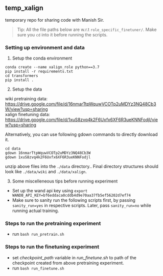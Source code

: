 ## temp_xalign
temporary repo for sharing code with Manish Sir.

> Tip: All the file paths below are w.r.t `role_specific_finetuner/`. Make sure you `cd` into it before running the scripts.

### Setting up environment and data
1. Setup the conda environment
```
conda create --name xalign_role python==3.7
pip install -r requirements.txt
cd transformers
pip install .
```

2. Setup the data

wiki pretraining data: https://drive.google.com/file/d/16nmarTtpWquwVCOTp2uMDYz3NQ48Cb3W/view?usp=sharing <br>
xalign finetuning data: https://drive.google.com/file/d/1xuS8zvq4k2F6Uxfx6XF6R3ueKNNFodjl/view?usp=sharing

Alternatively, you can use following gdown commands to directly download it.
```
cd data
gdown 16nmarTtpWquwVCOTp2uMDYz3NQ48Cb3W 
gdown 1xuS8zvq4k2F6Uxfx6XF6R3ueKNNFodjl
```
unzip above files into the `./data` directory.. Final directory structures should look like `./data/wiki` and `./data/xalign`.

3. Some miscelleneous tips before running experiment
  * Set up the wand api key using `export WANDB_API_KEY=bf6eddaca0cddb4d9e70aa37fb5ef56202d7ef74`
  * Make sure to sanity run the following scripts first, by passing `sanity_run=yes` in respective scripts. Later, pass `sanity_run=no` while running actual training.
  
### Steps to run the pretraining experiment
* run `bash run_pretrain.sh`

### Steps to run the finetuning experiment
* set *checkpoint_path* variable in *run_finetune.sh*  to path of the checkpoint created from above pretraining experiment.
* run `bash run_finetune.sh`
